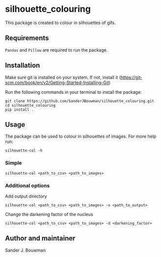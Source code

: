 # silhouette_colouring
This package is created to colour in silhouettes of gifs.

## Requirements
`Pandas` and `Pillow` are required to run the package.

## Installation

Make sure git is installed on your system. If not, install it (https://git-scm.com/book/en/v2/Getting-Started-Installing-Git)

Run the following commands in your terminal to install the package:
```shell 
git clone https://github.com/SanderJBouwman/silhouette_colouring.git
cd silhouette_colouring
pip install .
```

## Usage
The package can be used to colour in silhouettes of images.
For more help run: 
```shell
silhouette-col -h
```

### Simple  
```shell
silhouette-col <path_to_csv> <path_to_images>
```

### Additional options 
Add output directory
```shell
silhouette-col <path_to_csv> <path_to_images> -o <path_to_output>
```

Change the darkening factor of the nucleus
```shell
silhouette-col <path_to_csv> <path_to_images> -d <darkening_factor>
```

## Author and maintainer
Sander J. Bouwman

